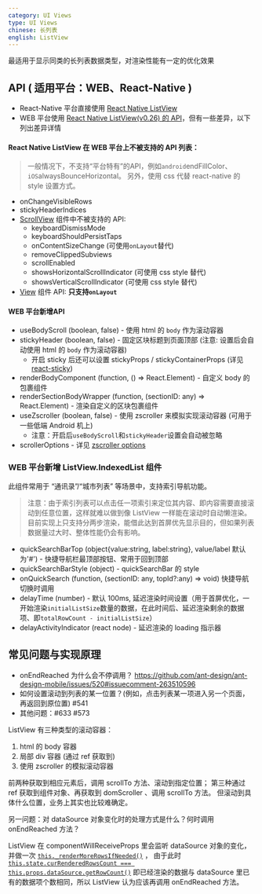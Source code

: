 ```yaml
---
category: UI Views
type: UI Views
chinese: 长列表
english: ListView
---
```


最适用于显示同类的长列表数据类型，对渲染性能有一定的优化效果


## API ( 适用平台：WEB、React-Native )

- React-Native 平台直接使用 [React Native ListView](https://facebook.github.io/react-native/docs/listview.html#content)
- WEB 平台使用 [React Native ListView(v0.26) 的 API](http://facebook.github.io/react-native/releases/0.26/docs/listview.html)，但有一些差异，以下列出差异详情

#### React Native ListView 在 WEB 平台上不被支持的 API 列表：
> 一般情况下，不支持“平台特有”的API，例如`android`endFillColor、`iOS`alwaysBounceHorizontal。
另外，使用 css 代替 react-native 的 style 设置方式。

- onChangeVisibleRows
- stickyHeaderIndices
- [ScrollView](https://facebook.github.io/react-native/docs/scrollview.html#props) 组件中不被支持的 API:
    - keyboardDismissMode
    - keyboardShouldPersistTaps
    - onContentSizeChange (可使用`onLayout`替代)
    - removeClippedSubviews
    - scrollEnabled
    - showsHorizontalScrollIndicator (可使用 css style 替代)
    - showsVerticalScrollIndicator (可使用 css style 替代)
- [View](https://facebook.github.io/react-native/docs/view.html#props) 组件 API: **只支持`onLayout`**


#### WEB 平台新增API

- useBodyScroll (boolean, false) - 使用 html 的 `body` 作为滚动容器
- stickyHeader (boolean, false) - 固定区块标题到页面顶部 (注意: 设置后会自动使用 html 的 `body` 作为滚动容器)
    - 开启 sticky 后还可以设置 stickyProps / stickyContainerProps (详见 [react-sticky](https://github.com/captivationsoftware/react-sticky))
- renderBodyComponent (function, () => React.Element) - 自定义 body 的包裹组件
- renderSectionBodyWrapper (function, (sectionID: any) => React.Element) - 渲染自定义的区块包裹组件
- useZscroller (boolean, false) - 使用 zscroller 来模拟实现滚动容器 (可用于一些低端 Android 机上)
    - 注意：开启后`useBodyScroll`和`stickyHeader`设置会自动被忽略
- scrollerOptions - 详见 [zscroller options](https://github.com/yiminghe/zscroller#options)


### WEB 平台新增 ListView.IndexedList 组件

此组件常用于 “通讯录”/“城市列表” 等场景中，支持索引导航功能。

> 注意：由于索引列表可以点击任一项索引来定位其内容、即内容需要直接滚动到任意位置，这样就难以做到像 ListView 一样能在滚动时自动懒渲染。
目前实现上只支持分两步渲染，能借此达到首屏优先显示目的，但如果列表数据量过大时、整体性能仍会有影响。

- quickSearchBarTop (object{value:string, label:string}, value/label 默认为'#') - 快捷导航栏最顶部按钮、常用于回到顶部
- quickSearchBarStyle (object) - quickSearchBar 的 style
- onQuickSearch (function, (sectionID: any, topId?:any) => void) 快捷导航切换时调用
- delayTime (number) - 默认 100ms, 延迟渲染时间设置（用于首屏优化，一开始渲染`initialListSize`数量的数据，在此时间后、延迟渲染剩余的数据项、即`totalRowCount - initialListSize`）
- delayActivityIndicator (react node) - 延迟渲染的 loading 指示器


## 常见问题与实现原理

- onEndReached 为什么会不停调用？ https://github.com/ant-design/ant-design-mobile/issues/520#issuecomment-263510596
- 如何设置滚动到列表的某一位置？(例如，点击列表某一项进入另一个页面，再返回到原位置) #541
- 其他问题：#633 #573

ListView 有三种类型的滚动容器：

1. html 的 body 容器
2. 局部 div 容器 (通过 ref 获取到)
3. 使用 zscroller 的模拟滚动容器

前两种获取到相应元素后，调用 scrollTo 方法、滚动到指定位置；
第三种通过 ref 获取到组件对象、再获取到 domScroller 、调用 scrollTo 方法。
但滚动到具体什么位置，业务上其实也比较难确定。

另一问题：对 dataSource 对象变化时的处理方式是什么？何时调用 onEndReached 方法？

ListView 在 componentWillReceiveProps 里会监听 dataSource 对象的变化，并做一次
[`this._renderMoreRowsIfNeeded()`](https://github.com/react-component/m-list-view/blob/90badfdb6e94093136c86e5874ce6054eae88a0d/src/ListView.js#L156) ，
由于此时[`this.state.curRenderedRowsCount === this.props.dataSource.getRowCount()`](https://github.com/react-component/m-list-view/blob/90badfdb6e94093136c86e5874ce6054eae88a0d/src/ListView.js#L348)
即已经渲染的数据与 dataSource 里已有的数据项个数相同，所以 ListView 认为应该再调用 onEndReached 方法。
